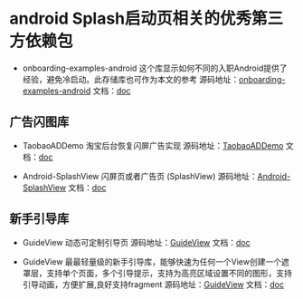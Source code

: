 # android Splash启动页相关的优秀第三方依赖包

* onboarding-examples-android 这个库显示如何不同的入职Android提供了经验，避免冷启动。此存储库也可作为本文的参考
源码地址：[onboarding-examples-android](https://github.com/saulmm/onboarding-examples-android) 文档：[doc](https://github.com/saulmm/onboarding-examples-android/blob/master/README.md)

## 广告闪图库

* TaobaoADDemo 淘宝后台恢复闪屏广告实现
源码地址：[TaobaoADDemo](https://github.com/lixplor/TaobaoADDemo) 文档：[doc](https://github.com/lixplor/TaobaoADDemo/blob/master/README.md)

* Android-SplashView 闪屏页或者广告页 (SplashView) 
源码地址：[Android-SplashView](https://github.com/jkyeo/Android-SplashView) 文档：[doc](https://github.com/jkyeo/Android-SplashView/blob/master/README.md)


## 新手引导库

* GuideView 动态可定制引导页
源码地址：[GuideView](https://github.com/llxdaxia/GuideView) 文档：[doc](https://github.com/llxdaxia/GuideView/blob/master/README.md)

* GuideView 最最轻量级的新手引导库，能够快速为任何一个View创建一个遮罩层，支持单个页面，多个引导提示，支持为高亮区域设置不同的图形，支持引导动画，方便扩展,良好支持fragment
源码地址：[GuideView](https://github.com/binIoter/GuideView) 文档：[doc](https://github.com/binIoter/GuideView/blob/master/README.md)
